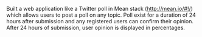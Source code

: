 Built a web application like a Twitter poll in Mean stack (http://mean.io/#!/) which allows users to post a poll on any topic. Poll exist for a duration of 24 hours after submission and any registered users can confirm their opinion. After 24 hours of submission, user opinion is displayed in percentages.
